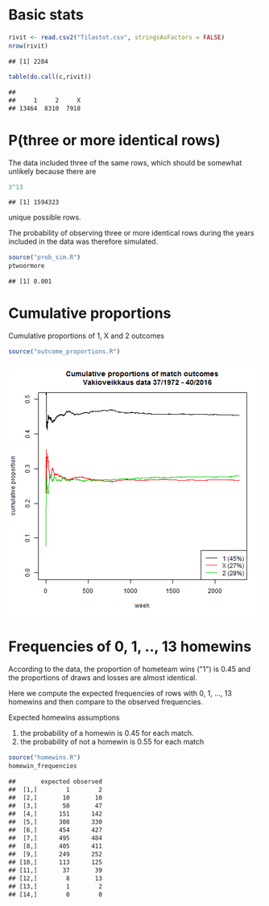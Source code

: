 



# Basic stats


```r
rivit <- read.csv2("Tilastot.csv", stringsAsFactors = FALSE)
nrow(rivit)
```

```
## [1] 2284
```

```r
table(do.call(c,rivit))
```

```
## 
##     1     2     X 
## 13464  8310  7918
```


# P(three or more identical rows)

The data included three of the same rows, which should be somewhat unlikely because there are 


```r
3^13
```

```
## [1] 1594323
```

unique possible rows.

The probability of observing three or more identical rows during the years included in the data was therefore simulated. 


```r
source("prob_sim.R")
ptwoormore
```

```
## [1] 0.001
```


# Cumulative proportions

Cumulative proportions of 1, X and 2 outcomes


```r
source("outcome_proportions.R")
```

![plot of chunk unnamed-chunk-4](figure/unnamed-chunk-4-1.png)

# Frequencies of 0, 1, .., 13 homewins

According to the data, the proportion of hometeam wins ("1") is 0.45 and the proportions of draws and losses are almost identical.  

Here we compute the expected frequencies of rows with 0, 1, ..., 13 homewins and then compare to the observed frequencies.  

Expected homewins assumptions
1. the probability of a homewin is 0.45 for each match.
2. the probability of not a homewin is 0.55 for each match  


```r
source("homewins.R")
homewin_frequencies
```

```
##       expected observed
##  [1,]        1        2
##  [2,]       10       10
##  [3,]       50       47
##  [4,]      151      142
##  [5,]      308      330
##  [6,]      454      427
##  [7,]      495      484
##  [8,]      405      411
##  [9,]      249      252
## [10,]      113      125
## [11,]       37       39
## [12,]        8       13
## [13,]        1        2
## [14,]        0        0
```

